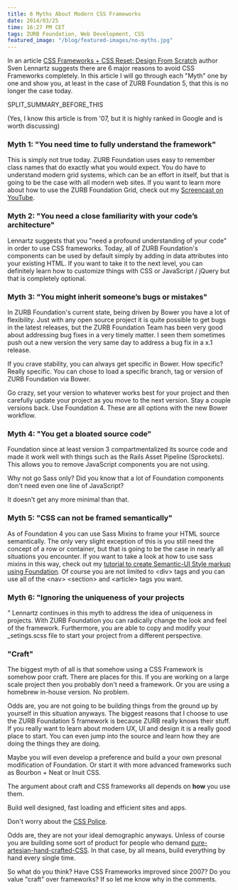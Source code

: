 ```yaml
---
title: 6 Myths About Modern CSS Frameworks
date: 2014/03/25
time: 16:27 PM CET
tags: ZURB Foundation, Web Development, CSS
featured_image: "/blog/featured-images/no-myths.jpg"
---
```


In an article [CSS Frameworks + CSS Reset: Design From Scratch][1] author Sven Lennartz suggests there are 6 major reasons to avoid CSS Frameworks completely. In this article I will go through each "Myth" one by one and show you, at least in the case of ZURB Foundation 5, that this is no longer the case today.

SPLIT\_SUMMARY\_BEFORE\_THIS

(Yes, I know this article is from '07, but it is highly ranked in Google and is worth discussing)

### Myth 1: "You need time to fully understand the framework"

This is simply not true today. ZURB Foundation uses easy to remember class names that do exactly what you would expect. You do have to understand modern grid systems, which can be an effort in itself, but that is going to be the case with all modern web sites. If you want to learn more about how to use the ZURB Foundation Grid, check out my [Screencast on YouTube](https://www.youtube.com/watch?v=kk6KpKK5Jjc).

### Myth 2: "You need a close familiarity with your code’s architecture"

Lennartz suggests that you "need a profound understanding of your code" in order to use CSS frameworks. Today, all of ZURB Foundation's components can be used by default simply by adding in data attributes into your existing HTML. If you want to take it to the next level, you can definitely learn how to customize things with CSS or JavaScript / jQuery but that is completely optional.

### Myth 3: "You might inherit someone’s bugs or mistakes"

In ZURB Foundation's current state, being driven by Bower you have a lot of flexibility. Just with any open source project it is quite possible to get bugs in the latest releases, but the ZURB Foundation Team has been very good about addressing bug fixes in a very timely matter. I seen them sometimes push out a new version the very same day to address a bug fix in a x.1 release.

If you crave stability, you can always get specific in Bower. How specific? Really specific. You can chose to load a specific branch, tag or version of ZURB Foundation via Bower.

Go crazy, set your version to whatever works best for your project and then carefully update your project as you move to the next version. Stay a couple versions back. Use Foundation 4. These are all options with the new Bower workflow.


### Myth 4: "You get a bloated source code"

Foundation since at least version 3 compartmentalized its source code and made it work well with things such as the Rails Asset Pipeline (Sprockets). This allows you to remove JavaScript components you are not using.

Why not go Sass only? Did you know that a lot of Foundation components don't need even one line of JavaScript?

It doesn't get any more minimal than that.

###  Myth 5: "CSS can not be framed semantically"

As of Foundation 4 you can use Sass Mixins to frame your HTML source semantically. The only very slight exception of this is you still need the concept of a row or container, but that is going to be the case in nearly all situations you encounter. If you want to take a look at how to use sass mixins in this way, check out my [tutorial to create Semantic-UI Style markup using Foundation][2]. Of course you are not limited to \<div\> tags and you can use all of the \<nav\> \<section\> and \<article\> tags you want.

### Myth 6: "Ignoring the uniqueness of your projects
"
Lennartz continues in this myth to address the idea of uniqueness in projects. With ZURB Foundation you can radically change the look and feel of the framework. Furthermore, you are able to copy and modify your \_setings.scss file to start your project from a different perspective.

### "Craft"

The biggest myth of all is that somehow using a CSS Framework is somehow poor craft. There are places for this. If you are working on a large scale project then you probably don't need a framework. Or you are using a homebrew in-house version. No problem.

Odds are, you are not going to be building things from the ground up by yourself in this situation anyways. The biggest reasons that I choose to use the ZURB Foundation 5 framework is because ZURB really knows their stuff. If you really want to learn about modern UX, UI and design it is a really good place to start. You can even jump into the source and learn how they are doing the things they are doing.

Maybe you will even develop a preference and build a your own presonal modification of Foundation. Or start it with more advanced frameworks such as Bourbon + Neat or Inuit CSS.

The argument about craft and CSS frameworks all depends on **how** you use them.

Build well designed, fast loading and efficient sites and apps.

Don't worry about the [CSS Police][3].

Odds are, they are not your ideal demographic anyways. Unless of course you are building some sort of product for people who demand [pure-artesian-hand-crafted-CSS][4]. In that case, by all means, build everything by hand every single time.

So what do you think? Have CSS Frameworks improved since 2007? Do you value "craft" over frameworks? If so let me know why in the comments.

[1]:  http://coding.smashingmagazine.com/2007/09/21/css-frameworks-css-reset-design-from-scratch/
[2]:  /blog/semantic-ui-style-layouts-in-zurb-foundation
[3]:  http://daviebaby.deviantart.com/art/The-CSS-Police-174399318
[4]:  https://www.youtube.com/watch?v=M9EyGxejt6E